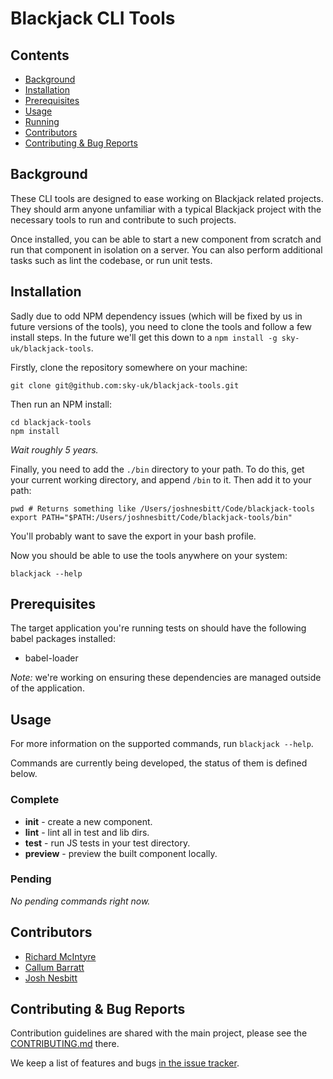 # Blackjack CLI Tools


## Contents

* [Background](#background)
* [Installation](#installation)
* [Prerequisites](#prerequisites)
* [Usage](#usage)
* [Running](#running)
* [Contributors](#contributors)
* [Contributing & Bug Reports](#contributing--bug-reports)


## Background

These CLI tools are designed to ease working on Blackjack related projects. They should arm anyone unfamiliar with a typical Blackjack project with the necessary tools to run and contribute to such projects.

Once installed, you can be able to start a new component from scratch and run that component in isolation on a server. You can also perform additional tasks such as lint the codebase, or run unit tests.


## Installation

Sadly due to odd NPM dependency issues (which will be fixed by us in future versions of the tools), you need to clone the tools and follow a few install steps. In the future we'll get this down to a `npm install -g sky-uk/blackjack-tools`.

Firstly, clone the repository somewhere on your machine:

```
git clone git@github.com:sky-uk/blackjack-tools.git
```

Then run an NPM install:

```
cd blackjack-tools
npm install
```

_Wait roughly 5 years._

Finally, you need to add the `./bin` directory to your path. To do this, get your current working directory, and append `/bin` to it. Then add it to your path:

```
pwd # Returns something like /Users/joshnesbitt/Code/blackjack-tools
export PATH="$PATH:/Users/joshnesbitt/Code/blackjack-tools/bin"
```

You'll probably want to save the export in your bash profile.

Now you should be able to use the tools anywhere on your system:

```
blackjack --help
```


## Prerequisites

The target application you're running tests on should have the following babel packages installed:

* babel-loader

*Note:* we're working on ensuring these dependencies are managed outside of the application.


## Usage

For more information on the supported commands, run `blackjack --help`.

Commands are currently being developed, the status of them is defined below.


### Complete

* **init** - create a new component.
* **lint** - lint all in test and lib dirs.
* **test** - run JS tests in your test directory.
* **preview** - preview the built component locally.


### Pending

_No pending commands right now._


## Contributors

- [Richard McIntyre](https://github.com/mackstar)
- [Callum Barratt](https://github.com/cbarratt)
- [Josh Nesbitt](https://github.com/joshnesbitt)


## Contributing & Bug Reports

Contribution guidelines are shared with the main project, please see the [CONTRIBUTING.md](CONTRIBUTING.md) there.

We keep a list of features and bugs [in the issue tracker](https://github.com/sky-uk/blackjack-tools/issues).
